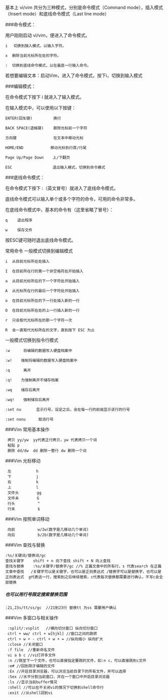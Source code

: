 
基本上 vi/vim 共分为三种模式，分别是命令模式（Command mode），插入模式（Insert mode）和底线命令模式（Last line mode）

###命令模式：

用户刚刚启动 vi/vim，便进入了命令模式。

    i 　切换到插入模式，以输入字符。

    x  删除当前光标所在处的字符。

    :  切换到底线命令模式，以在最底一行输入命令。



若想要编辑文本：启动Vim，进入了命令模式，按下i，切换到输入模式

###编辑模式：

在命令模式下按下 i 就进入了输入模式。

在输入模式中，可以使用以下按键：

    ENTER(回车键)      　　换行

    BACK SPACE(退格键) 　　删除光标前一个字符

    方向键        　　　　　在文本中移动光标

    HOME/END            移动光标到行首/行尾

    Page Up/Page Down    上/下翻页

    ESC                  退出输入模式，切换到命令模式



###底线命令模式：

  在命令模式下按下 :（英文冒号）就进入了底线命令模式。

  底线命令模式可以输入单个或多个字符的命令，可用的命令非常多。

  在底线命令模式中，基本的命令有（这里省略了冒号）：



    q 　　退出程序

    w 　　保存文件
    
    

按ESC键可随时退出底线命令模式。


常用命令 一般模式切换到编辑模式

    i  从目前光标所在处插入

    I  在目前所在行的第一个非空格符处开始插入

    a  从目前光标所在的下一个字符处开始插入

    A  从光标所在行的最后一个字符处开始插入

    o  在目前光标所在的下一行处插入新的一行

    O  在目前光标所在处的上一行插入新的一行

    r  只会取代光标所在的那一个字符一次

    R  会一直取代光标所在的文字，直到按下 ESC 为止



一般模式切换到指令行模式

    :w      将编辑的数据写入硬盘档案中

    :w!    强制将编辑的数据写入硬盘档案中

    :q      离开

    :q!    为强制离开不储存档案

    :wq    储存后离开

    :wq!    强制储存后离开

    :set nu    　 显示行号，设定之后，会在每一行的前缀显示该行的行号

    :set nonu  　  取消行号
    
    
    
    
###Vim 常用基本操作

     拷贝 yy/yw  yy代表正行拷贝，yw 代表拷贝一个词
     粘贴 p
     删除 dd/dw  dd 删除一整行 dw 删除一个词

###Vim 光标移动

     左           h
     下           j
     右           k
     上           l
     文件头        gg
     文件未        G
     行头          ^ 
     行未          $
  
###Vim  按照单词移动

     向前          w/2w(数字是几移动几个单词)
     向后          b/2b(数字是几移动几个单词)

###Vim  查找与替换

    :%s/关键词/替换词/gc
    查找关键字    shift + n 向下查找 shift + N 向上查找 
    查找与替换    :%s/关键字/替换字/gc //% 正篇文章中的所有行，s 代表search 在正篇文章中查找   /关键字可以是关键字，也可以是正则表达式 /替换字可以是替换字，也可以是正则表达式  g代表这一行，搜索到之后继续搜索，c代表每次替换都需要进行确认，不写c会全部替换


##### 也可以用行号限定搜索替换范围

    :21,23s/tt/ss/gc  //21到23行 替换tt 为ss 需要用户确认
    
###Vim 多窗口与相关操作

     :split/:vsplit   //横向切分窗口 纵向切分窗口
     ctrl + ww/ ctrl + w[hjkl] //窗口之间的跳转  
     ctrl + w + - ctrl + w + = //纵向缩小 纵向扩大
     :close //关闭窗口 
     :f file  //重新命名文件  
     vi a b c //vi打开多文件 
     :n //跳至下一个文件，也可以直接指定要跳的文件，如:n c，可以直接跳到c文件
     :e# //回到刚才编辑的文件
     :Ex //开启目录浏览器，可以浏览当前目录下的所有文件，并可以选择
     :Sex //水平分割当前窗口，并在一个窗口中开启目录浏览器
     :ls //显示当前buffer情况
     :shell //可以在不关闭vi的情况下切换到shell命令行
     :exit //从shell回到vi
   

  
   
  
  

